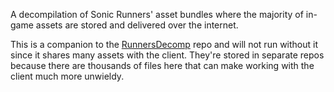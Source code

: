 A decompilation of Sonic Runners' asset bundles where the majority of in-game assets are stored and delivered over the internet.

This is a companion to the [RunnersDecomp](https://github.com/itsmattkc/RunnersDecomp/) repo and will not run without it since it shares many assets with the client. They're stored in separate repos because there are thousands of files here that can make working with the client much more unwieldy.
